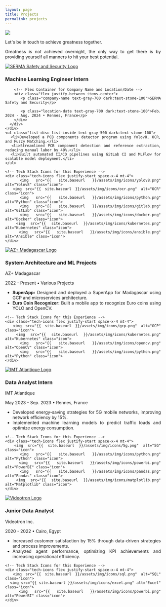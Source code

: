 ```yaml
---
layout: page
title: Projects
permalink: projects
---
```


<div style="text-align: justify">
  <img class="mx-auto !mb-0" src="{{site.baseurl}}/assets/img/card.PNG">
  <p class="!py-0 !mb-0 dark:text-slate-300">Let's be in touch to achieve greatness together.</p>
  <p class="text-gray-500 dark:text-slate-400 !py-0 !mt-0 !text-xs">Greatness is not achieved overnight, the only way to get there is by providing yourself all manners to hit your best potential.</p>
  
<section id="experience" class="my-8">
  <div class="timeline-line"></div> <!-- Blue timeline line -->

  <!-- First Experience -->
  <div class="experience-section">
    <div class="timeline-dot"></div> <!-- Blue timeline dot -->
    <div class="flex items-start">
      <a href="https://www.serma-safety-security.com/en/" target="_blank">
        <img src="{{ site.baseurl }}/assets/img/icons/serma.png" alt="SERMA Safety and Security Logo" class="icon">
      </a>
      <div>
        <h3 class="text-gray-700 dark:text-stone-100">Machine Learning Engineer Intern</h3>

        <!-- Flex Container for Company Name and Location/Date -->
        <div class="flex justify-between items-center">
          <p class="company-name text-gray-700 dark:text-stone-100">SERMA Safety and Security</p>

          <p class="location-date text-gray-700 dark:text-stone-100">Feb. 2024 - Aug. 2024 • Rennes, France</p>
        </div>
      </div>
    </div>
    <ul class="list-disc list-inside text-gray-500 dark:text-stone-100">
      <li>Developed a PCB components detector program using Yolov8, OCR, and Fuzzy Matching.</li>
      <li>Streamlined PCB component detection and reference extraction, reducing manual labor by 40%.</li>
      <li>Built automated CI/CD pipelines using GitLab CI and MLFlow for scalable model deployment.</li>
    </ul>

    <!-- Tech Stack Icons for this Experience -->
    <div class="tech-icons flex justify-start space-x-4 mt-4">
      <img src="{{ site.baseurl }}/assets/img/icons/yolov8.png" alt="Yolov8" class="icon">
      <img src="{{ site.baseurl }}/assets/img/icons/ocr.png" alt="OCR" class="icon">
      <img src="{{ site.baseurl }}/assets/img/icons/python.png" alt="Python" class="icon">
      <img src="{{ site.baseurl }}/assets/img/icons/gitlab.png" alt="GitLab" class="icon">
      <img src="{{ site.baseurl }}/assets/img/icons/docker.png" alt="Docker" class="icon">
      <img src="{{ site.baseurl }}/assets/img/icons/kubernetes.png" alt="Kubernetes" class="icon">
      <img src="{{ site.baseurl }}/assets/img/icons/ansible.png" alt="Ansible" class="icon">
    </div>
  </div>

  <!-- Additional Experiences... -->
</section>



  <!-- Third Experience -->
  <div class="experience-section">
    <div class="timeline-dot"></div> <!-- Blue timeline dot -->
    <div class="flex items-start">
      <a href="https://www.azplus.mg/" target="_blank">
        <img src="{{ site.baseurl }}/assets/img/icons/azplus.png" alt="AZ+ Madagascar Logo" class="icon">
      </a>
      <div>
        <h3 class="text-gray-700 dark:text-stone-100">System Architecture and ML Projects</h3>
        <p class="company-name text-gray-700 dark:text-stone-100">AZ+ Madagascar</p>
        <p class="location-date">2022 - Present • Various Projects</p>
      </div>
    </div>
    <ul class="list-disc list-inside text-gray-500 dark:text-stone-100">
      <li><strong>SuperApp:</strong> Designed and deployed a SuperApp for Madagascar using GCP and microservices architecture.</li>
      <li><strong>Euro Coin Recognizer:</strong> Built a mobile app to recognize Euro coins using YOLO and OpenCV.</li>
    </ul>

    <!-- Tech Stack Icons for this Experience -->
    <div class="tech-icons flex justify-start space-x-4 mt-4">
      <img src="{{ site.baseurl }}/assets/img/icons/gcp.png" alt="GCP" class="icon">
      <img src="{{ site.baseurl }}/assets/img/icons/kubernetes.png" alt="Kubernetes" class="icon">
      <img src="{{ site.baseurl }}/assets/img/icons/opencv.png" alt="OpenCV" class="icon">
      <img src="{{ site.baseurl }}/assets/img/icons/python.png" alt="Python" class="icon">
    </div>
  </div>

  <!-- Second Experience -->
  <div class="experience-section">
    <div class="timeline-dot"></div> <!-- Blue timeline dot -->
    <div class="flex items-start">
      <a href="https://www.imt-atlantique.fr/en" target="_blank">
        <img src="{{ site.baseurl }}/assets/img/icons/imt.png" alt="IMT Atlantique Logo" class="icon">
      </a>
      <div>
        <h3 class="text-gray-700 dark:text-stone-100">Data Analyst Intern</h3>
        <p class="company-name text-gray-700 dark:text-stone-100">IMT Atlantique</p>
        <p class="location-date">May 2023 - Sep. 2023 • Rennes, France</p>
      </div>
    </div>
    <ul class="list-disc list-inside text-gray-500 dark:text-stone-100">
      <li>Developed energy-saving strategies for 5G mobile networks, improving network efficiency by 15%.</li>
      <li>Implemented machine learning models to predict traffic loads and optimize energy consumption.</li>
    </ul>

    <!-- Tech Stack Icons for this Experience -->
    <div class="tech-icons flex justify-start space-x-4 mt-4">
      <img src="{{ site.baseurl }}/assets/img/icons/5g.png" alt="5G" class="icon">
      <img src="{{ site.baseurl }}/assets/img/icons/python.png" alt="Python" class="icon">
      <img src="{{ site.baseurl }}/assets/img/icons/powerbi.png" alt="PowerBI" class="icon">
      <img src="{{ site.baseurl }}/assets/img/icons/pandas.png" alt="Pandas" class="icon">
      <img src="{{ site.baseurl }}/assets/img/icons/matplotlib.png" alt="Matplotlib" class="icon">
    </div>
  </div>



  <!-- Fourth Experience -->
  <div class="experience-section">
    <div class="timeline-dot"></div> <!-- Blue timeline dot -->
    <div class="flex items-start">
      <a href="https://www.videotron.com/en" target="_blank">
        <img src="{{ site.baseurl }}/assets/img/icons/videotron.png" alt="Videotron Logo" class="icon">
      </a>
      <div>
        <h3 class="text-gray-700 dark:text-stone-100">Junior Data Analyst</h3>
        <p class="company-name text-gray-700 dark:text-stone-100">Videotron Inc.</p>
        <p class="location-date">2020 - 2022 • Cairo, Egypt</p>
      </div>
    </div>
    <ul class="list-disc list-inside text-gray-500 dark:text-stone-100">
      <li>Increased customer satisfaction by 15% through data-driven strategies and process improvements.</li>
      <li>Analyzed agent performance, optimizing KPI achievements and increasing operational efficiency.</li>
    </ul>

    <!-- Tech Stack Icons for this Experience -->
    <div class="tech-icons flex justify-start space-x-4 mt-4">
      <img src="{{ site.baseurl }}/assets/img/icons/sql.png" alt="SQL" class="icon">
      <img src="{{ site.baseurl }}/assets/img/icons/excel.png" alt="Excel" class="icon">
      <img src="{{ site.baseurl }}/assets/img/icons/powerbi.png" alt="PowerBI" class="icon">
    </div>
  </div>
</section>


</div>


